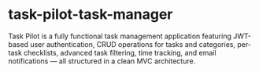 # task-pilot-task-manager
Task Pilot is a fully functional task management application featuring JWT-based user authentication, CRUD operations for tasks and categories, per-task checklists, advanced task filtering, time tracking, and email notifications — all structured in a clean MVC architecture.
